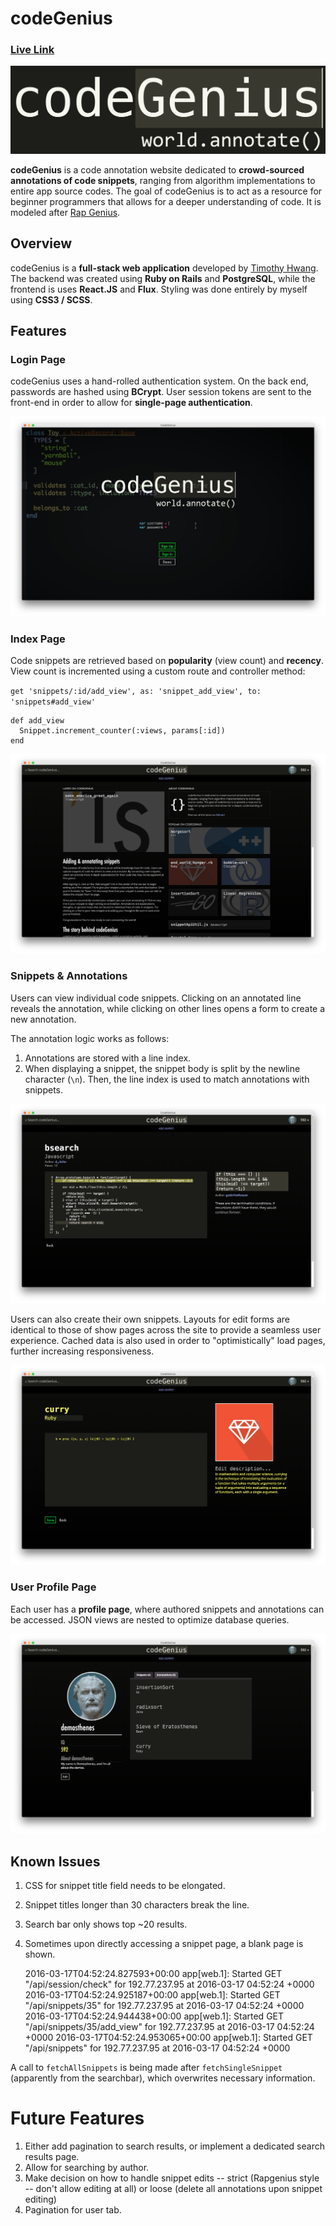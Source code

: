 codeGenius
=======

### [Live Link](http://code-geni.us/)

![Logo][logo]

**codeGenius** is a code annotation website dedicated to **crowd-sourced annotations of code snippets**, ranging from algorithm implementations to entire app source codes. The goal of codeGenius is to act as a resource for beginner programmers that allows for a deeper understanding of code. It is modeled after [Rap Genius](http://rap.genius.com/).

## Overview

codeGenius is a **full-stack web application** developed by [Timothy Hwang](https://www.github.com/timhwang21). The backend was created using **Ruby on Rails** and **PostgreSQL**, while the frontend is uses **React.JS** and **Flux**. Styling was done entirely by myself using **CSS3 / SCSS**.

## Features

### Login Page

codeGenius uses a hand-rolled authentication system. On the back end, passwords are hashed using **BCrypt**. User session tokens are sent to the front-end in order to allow for **single-page authentication**.

![Screenshot 1][screenshot1]

### Index Page

Code snippets are retrieved based on **popularity** (view count) and **recency**. View count is incremented using a custom route and controller method:

`get 'snippets/:id/add_view', as: 'snippet_add_view', to: 'snippets#add_view'`

    def add_view
      Snippet.increment_counter(:views, params[:id])
    end

![Screenshot 2][screenshot2]

### Snippets & Annotations

Users can view individual code snippets. Clicking on an annotated line reveals the annotation, while clicking on other lines opens a form to create a new annotation.

The annotation logic works as follows:

1. Annotations are stored with a line index.
2. When displaying a snippet, the snippet body is split by the newline character (`\n`). Then, the line index is used to match annotations with snippets.

![Screenshot 3][screenshot3]

Users can also create their own snippets. Layouts for edit forms are identical to those of show pages across the site to provide a seamless user experience. Cached data is also used in order to "optimistically" load pages, further increasing responsiveness.

![Screenshot 4][screenshot4]

### User Profile Page

Each user has a **profile page**, where authored snippets and annotations can be accessed. JSON views are nested to optimize database queries.

![Screenshot 5][screenshot5]

[logo]: ./app/assets/images/codegenius-logo.png
[screenshot1]: ./app/assets/images/screenshot1.png
[screenshot2]: ./app/assets/images/screenshot2.png
[screenshot3]: ./app/assets/images/screenshot3.png
[screenshot4]: ./app/assets/images/screenshot4.png
[screenshot5]: ./app/assets/images/screenshot5.png

## Known Issues

1. CSS for snippet title field needs to be elongated.
2. Snippet titles longer than 30 characters break the line.
3. Search bar only shows top ~20 results.
4. Sometimes upon directly accessing a snippet page, a blank page is shown. 

    2016-03-17T04:52:24.827593+00:00 app[web.1]: Started GET "/api/session/check" for 192.77.237.95 at 2016-03-17 04:52:24 +0000
    2016-03-17T04:52:24.925187+00:00 app[web.1]: Started GET "/api/snippets/35" for 192.77.237.95 at 2016-03-17 04:52:24 +0000
    2016-03-17T04:52:24.944438+00:00 app[web.1]: Started GET "/api/snippets/35/add_view" for 192.77.237.95 at 2016-03-17 04:52:24 +0000
    2016-03-17T04:52:24.953065+00:00 app[web.1]: Started GET "/api/snippets" for 192.77.237.95 at 2016-03-17 04:52:24 +0000

A call to `fetchAllSnippets` is being made after `fetchSingleSnippet` (apparently from the searchbar), which overwrites necessary information. 

# Future Features

1. Either add pagination to search results, or implement a dedicated search results page.
2. Allow for searching by author.
3. Make decision on how to handle snippet edits -- strict (Rapgenius style -- don't allow editing at all) or loose (delete all annotations upon snippet editing)
4. Pagination for user tab.